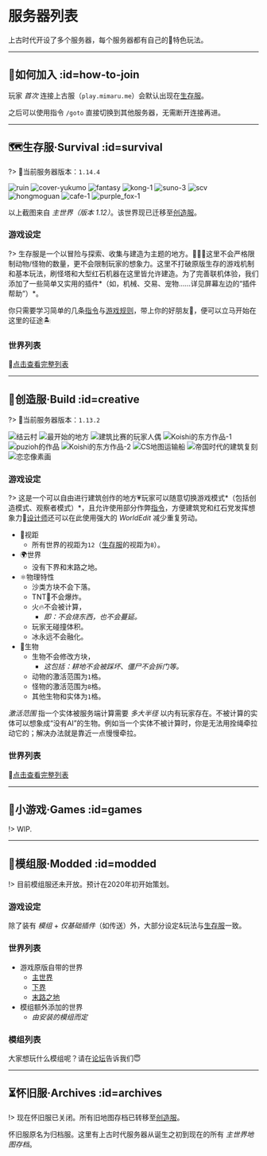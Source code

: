 # 服务器列表

上古时代开设了多个服务器，每个服务器都有自己的🎉特色玩法。

----

## 💖如何加入 :id=how-to-join

玩家 *首次* 连接上古服（`play.mimaru.me`）会默认出现在[生存服](#survival)。

之后可以使用指令 `/goto` 直接切换到其他服务器，无需断开连接再进。

----

## 🗺生存服·Survival :id=survival

?> 📌当前服务器版本：`1.14.4`

![ruin](../assets/images/townsgallery/ruin.jpg ':size=250')
![cover-yukumo](../assets/images/cover-yukumo-fixed.jpg ':size=250')
![fantasy](../assets/images/townsgallery/fantasy.jpg ':size=250')
![kong-1](../assets/images/townsgallery/kong-1.jpg ':size=250')
![suno-3](../assets/images/townsgallery/suno-3.jpg ':size=250')
![scv](../assets/images/townsgallery/scv.jpg ':size=250')
![hongmoguan](../assets/images/townsgallery/hongmoguan.jpg ':size=250')
![cafe-1](../assets/images/townsgallery/cafe-1.jpg ':size=250')
![purple_fox-1](../assets/images/townsgallery/purple-fox-1.jpg ':size=250')

以上截图来自 *主世界（版本 1.12）*。该世界现已迁移至[创造服](#creative)。

### 游戏设定

?> 生存服是一个以冒险与探索、收集与建造为主题的地方。这里不会严格限制动物/怪物的数量，更不会限制玩家的想象力。这里不打破原版生存的游戏机制和基本玩法，刷怪塔和大型红石机器在这里皆允许建造。为了完善联机体验，我们添加了一些简单又实用的插件*（如，机械、交易、宠物……详见屏幕左边的“插件帮助”）*。

你只需要学习简单的几条[指令](/welcome/commands.md)与[游戏规则](/welcome/rules.md)，带上你的好朋友👫，便可以立马开始在这里的征途🏝

### 世界列表

🔗[点击查看完整列表](/welcome/worlds-of-survival.md)

----

## 🎨创造服·Build :id=creative

?> 📌当前服务器版本：`1.13.2`

![结云村](../assets/images/build/build-1.jpg ':size=250')
![最开始的地方](../assets/images/build/build-2.jpg ':size=250')
![建筑比赛的玩家人偶](../assets/images/build/build-3.jpg ':size=250')
![Koishi的东方作品-1](../assets/images/build/build-4.jpg ':size=250')
![puzioh的作品](../assets/images/build/build-5.jpg ':size=250')
![Koishi的东方作品-2](../assets/images/build/build-6.jpg ':size=250')
![CS地图运输船](../assets/images/build/build-7.jpg ':size=250')
![帝国时代的建筑复刻](../assets/images/build/build-8.jpg ':size=250')
![恋恋像素画](../assets/images/build/build-9.jpg ':size=250')

### 游戏设定

?> 这是一个可以自由进行建筑创作的地方💗玩家可以随意切换游戏模式*（包括创造模式、观察者模式）*，且允许使用部分作弊[指令](/welcome/commands.md)，方便建筑党和红石党发挥想象力🎉[设计师](/welcome/groups.md#designer)还可以在此使用强大的 *WorldEdit* 减少重复劳动。

- 👀视距
  - 所有世界的视距为`12`（[生存服](#survival)的视距为`8`）。
- 🌍世界
  - 没有下界和末路之地。
- ⚛️物理特性
  - 沙类方块不会下落。
  - TNT🧨不会爆炸。
  - 火🔥不会被计算，
    - *即：不会烧东西，也不会蔓延。*
  - 玩家无碰撞体积。
  - 冰永远不会融化。
- 🐒生物
  - 生物不会修改方块，
    - *这包括：耕地不会被踩坏、僵尸不会拆门等。*
  - 动物的激活范围为`1`格。
  - 怪物的激活范围为`8`格。
  - 其他生物和实体为`1`格。

*激活范围* 指一个实体被服务端计算需要 *多大半径* 以内有玩家存在。不被计算的实体可以想象成“没有AI”的生物。例如当一个实体不被计算时，你是无法用拴绳牵拉动它的；解决办法就是靠近一点慢慢牵拉。

### 世界列表

🔗[点击查看完整列表](/welcome/worlds-of-creative.md)

----

## 🎲小游戏·Games :id=games

!> WIP.

----

## 🧩模组服·Modded :id=modded

!> 目前模组服还未开放。预计在2020年初开始策划。

<!-- ?> 📌当前服务器版本：`待定`

?> 👉[点击下载模组服客户端](#download) 💕

    模组服不能使用 /goto 指令加入👀
    请使用下面的服务器地址加入模组服✏️

    play-modded.mimaru.me -->

### 游戏设定

除了装有 *模组* + *仅基础插件*（如传送）外，大部分设定&玩法与[生存服](#survival)一致。

### 世界列表

- 游戏原版自带的世界
  - [主世界][the_overworld]
  - [下界][the_nether]
  - [末路之地][the_end]
- 模组额外添加的世界
  - *由安装的模组而定*

### 模组列表

大家想玩什么模组呢？请在[论坛][bbs]告诉我们😇

----

## ⏳怀旧服·Archives :id=archives

!> 现在怀旧服已关闭。所有旧地图存档已转移至[创造服](#creative)。

怀旧服原名为归档服。这里有上古时代服务器从诞生之初到现在的所有 *主世界地图存档*。

[the_overworld]: https://minecraft-zh.gamepedia.com/%E4%B8%BB%E4%B8%96%E7%95%8C
[the_nether]: https://minecraft-zh.gamepedia.com/%E4%B8%8B%E7%95%8C
[the_end]: https://minecraft-zh.gamepedia.com/%E6%9C%AB%E8%B7%AF%E4%B9%8B%E5%9C%B0
[superflat]: https://minecraft-zh.gamepedia.com/%E8%B6%85%E5%B9%B3%E5%9D%A6%E4%B8%96%E7%95%8C
[bbs]: http://bbs.mimaru.me/
